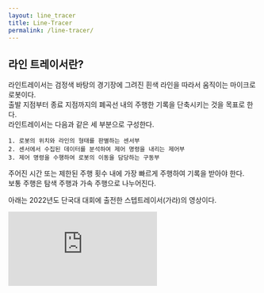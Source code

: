 ```yaml
---
layout: line_tracer
title: Line-Tracer
permalink: /line-tracer/
---
```


## 라인 트레이서란?

라인트레이서는 검정색 바탕의 경기장에 그려진 흰색 라인을 따라서 움직이는 마이크로 로봇이다.   
출발 지점부터 종료 지점까지의 폐곡선 내의 주행한 기록을 단축시키는 것을 목표로 한다.   
라인트레이서는 다음과 같은 세 부분으로 구성한다.
    
    1. 로봇의 위치와 라인의 형태를 판별하는 센서부
    2. 센서에서 수집된 데이터를 분석하여 제어 명령을 내리는 제어부
    3. 제어 명령을 수행하여 로봇의 이동을 담당하는 구동부

주어진 시간 또는 제한된 주행 횟수 내에 가장 빠르게 주행하여 기록을 받아야 한다.   
보통 주행은 탐색 주행과 가속 주행으로 나누어진다.

아래는 2022년도 단국대 대회에 출전한 스텝트레이서(가라)의 영상이다.

<div class="respondFrame">
 <iframe src="https://www.youtube.com/embed/8kcgrF84E4c?start=114" frameborder="0" allowfullscreen></iframe>
</div>

